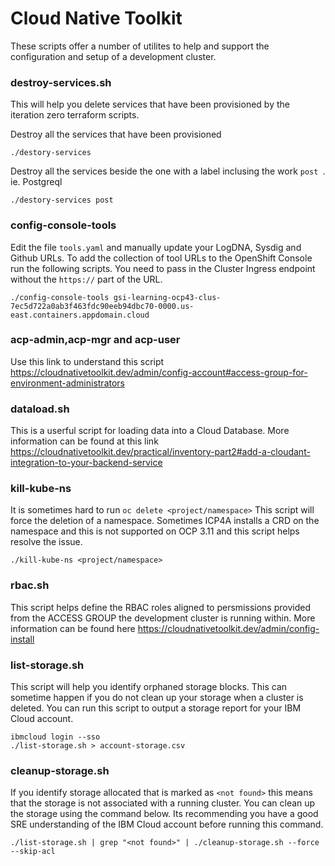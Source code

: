 # Cloud Native Toolkit

These scripts offer a number of utilites to help and support the configuration
 and setup of a development cluster. 

### destroy-services.sh

This will help you delete services that have been provisioned by the
 iteration zero terraform scripts.
 
 Destroy all the services that have been provisioned
 
 ```
./destory-services
```

Destroy all the services beside the one with a label inclusing the work `post
`. ie. Postgreql

 ```
./destory-services post
```

### config-console-tools

Edit the file `tools.yaml` and manually update your LogDNA, Sysdig and Github
 URLs. To add the collection of tool URLs to the OpenShift Console run the
  following scripts. You need to pass in the Cluster Ingress endpoint without
   the `https://` part of the URL.
  
```
./config-console-tools gsi-learning-ocp43-clus-7ec5d722a0ab3f463fdc90eeb94dbc70-0000.us-east.containers.appdomain.cloud
```
 
### acp-admin,acp-mgr and acp-user

Use this link to understand this script https://cloudnativetoolkit.dev/admin/config-account#access-group-for-environment-administrators

### dataload.sh

This is a userful script for loading data into a Cloud Database. More
 information can be found at this link https://cloudnativetoolkit.dev/practical/inventory-part2#add-a-cloudant-integration-to-your-backend-service

### kill-kube-ns

It is sometimes hard to run `oc delete <project/namespace>` This script will
 force the deletion of a namespace. Sometimes ICP4A installs a CRD on the
  namespace and this is not supported on OCP 3.11 and this script helps
   resolve the issue.

```
./kill-kube-ns <project/namespace>
```

### rbac.sh

This script helps define the RBAC roles aligned to persmissions provided from
 the ACCESS GROUP the development cluster is running within. More information
  can be found here https://cloudnativetoolkit.dev/admin/config-install
  
### list-storage.sh

This script will help you identify orphaned storage blocks. This can sometime
 happen if you do not clean up your storage when a cluster is deleted. You
  can run this script to output a storage report for your IBM Cloud account.  

```
ibmcloud login --sso
./list-storage.sh > account-storage.csv
```

### cleanup-storage.sh

If you identify storage allocated that is marked as `<not found>` this means
 that the storage is not associated with a running cluster. You can clean up
  the storage using the command below. Its recommending you have a good SRE
   understanding of the IBM Cloud account before running this command.

```
./list-storage.sh | grep "<not found>" | ./cleanup-storage.sh --force --skip-acl
```




